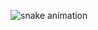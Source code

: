 ![snake animation](https://github.com/lFelxx>/lFelxx/blob/output/github-contribution-grid-snake2.svg)

